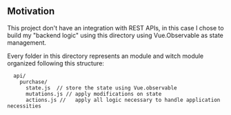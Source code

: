 ## Motivation

This project don't have an integration with REST APIs, in this case I chose to build my "backend logic" 
using this directory using Vue.Observable as state management.

Every folder in this directory represents an module and witch module organized following this structure:

```
  api/
    purchase/
      state.js  // store the state using Vue.observable
      mutations.js // apply modifications on state 
      actions.js //   apply all logic necessary to handle application necessities
```
